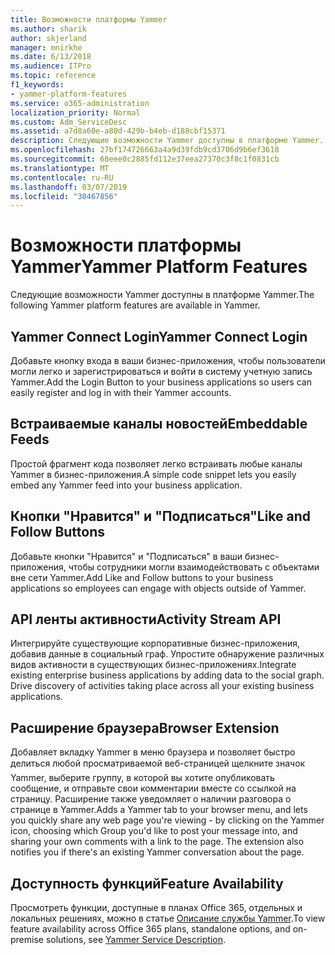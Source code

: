 ```yaml
---
title: Возможности платформы Yammer
ms.author: sharik
author: skjerland
manager: mnirkhe
ms.date: 6/13/2018
ms.audience: ITPro
ms.topic: reference
f1_keywords:
- yammer-platform-features
ms.service: o365-administration
localization_priority: Normal
ms.custom: Adm_ServiceDesc
ms.assetid: a7d8a60e-a80d-429b-b4eb-d188cbf15371
description: Следующие возможности Yammer доступны в платформе Yammer.
ms.openlocfilehash: 27bf174726663a4a9d39fdb9cd3706d9b6ef3618
ms.sourcegitcommit: 68eee0c2885fd112e37eea27370c3f8c1f0831cb
ms.translationtype: MT
ms.contentlocale: ru-RU
ms.lasthandoff: 03/07/2019
ms.locfileid: "30467856"
---
```

# <a name="yammer-platform-features"></a><span data-ttu-id="baa99-103">Возможности платформы Yammer</span><span class="sxs-lookup"><span data-stu-id="baa99-103">Yammer Platform Features</span></span>

<span data-ttu-id="baa99-104">Следующие возможности Yammer доступны в платформе Yammer.</span><span class="sxs-lookup"><span data-stu-id="baa99-104">The following Yammer platform features are available in Yammer.</span></span>
  
## <a name="yammer-connect-login"></a><span data-ttu-id="baa99-105">Yammer Connect Login</span><span class="sxs-lookup"><span data-stu-id="baa99-105">Yammer Connect Login</span></span>
<span data-ttu-id="baa99-106"><a name="bkmk_YammerConnectLogin"> </a></span><span class="sxs-lookup"><span data-stu-id="baa99-106"></span></span>

<span data-ttu-id="baa99-107">Добавьте кнопку входа в ваши бизнес-приложения, чтобы пользователи могли легко и зарегистрироваться и войти в систему учетную запись Yammer.</span><span class="sxs-lookup"><span data-stu-id="baa99-107">Add the Login Button to your business applications so users can easily register and log in with their Yammer accounts.</span></span>
  
## <a name="embeddable-feeds"></a><span data-ttu-id="baa99-108">Встраиваемые каналы новостей</span><span class="sxs-lookup"><span data-stu-id="baa99-108">Embeddable Feeds</span></span>
<span data-ttu-id="baa99-109"><a name="bkmk_EmbeddableFeeds"> </a></span><span class="sxs-lookup"><span data-stu-id="baa99-109"></span></span>

<span data-ttu-id="baa99-110">Простой фрагмент кода позволяет легко встраивать любые каналы Yammer в бизнес-приложения.</span><span class="sxs-lookup"><span data-stu-id="baa99-110">A simple code snippet lets you easily embed any Yammer feed into your business application.</span></span>
  
## <a name="like-and-follow-buttons"></a><span data-ttu-id="baa99-111">Кнопки "Нравится" и "Подписаться"</span><span class="sxs-lookup"><span data-stu-id="baa99-111">Like and Follow Buttons</span></span>
<span data-ttu-id="baa99-112"><a name="bkmk_LikeAndFollowButtons"> </a></span><span class="sxs-lookup"><span data-stu-id="baa99-112"></span></span>

<span data-ttu-id="baa99-113">Добавьте кнопки "Нравится" и "Подписаться" в ваши бизнес-приложения, чтобы сотрудники могли взаимодействовать с объектами вне сети Yammer.</span><span class="sxs-lookup"><span data-stu-id="baa99-113">Add Like and Follow buttons to your business applications so employees can engage with objects outside of Yammer.</span></span>
  
## <a name="activity-stream-api"></a><span data-ttu-id="baa99-114">API ленты активности</span><span class="sxs-lookup"><span data-stu-id="baa99-114">Activity Stream API</span></span>
<span data-ttu-id="baa99-115"><a name="bkmk_ActivityStreamAPI"> </a></span><span class="sxs-lookup"><span data-stu-id="baa99-115"></span></span>

<span data-ttu-id="baa99-p101">Интегрируйте существующие корпоративные бизнес-приложения, добавив данные в социальный граф. Упростите обнаружение различных видов активности в существующих бизнес-приложениях.</span><span class="sxs-lookup"><span data-stu-id="baa99-p101">Integrate existing enterprise business applications by adding data to the social graph. Drive discovery of activities taking place across all your existing business applications.</span></span>
  
## <a name="browser-extension"></a><span data-ttu-id="baa99-118">Расширение браузера</span><span class="sxs-lookup"><span data-stu-id="baa99-118">Browser Extension</span></span>
<span data-ttu-id="baa99-119"><a name="bkmk_BrowserExtension"> </a></span><span class="sxs-lookup"><span data-stu-id="baa99-119"></span></span>

<span data-ttu-id="baa99-p102">Добавляет вкладку Yammer в меню браузера и позволяет быстро делиться любой просматриваемой веб-страницей  щелкните значок Yammer, выберите группу, в которой вы хотите опубликовать сообщение, и отправьте свои комментарии вместе со ссылкой на страницу. Расширение также уведомляет о наличии разговора о странице в Yammer.</span><span class="sxs-lookup"><span data-stu-id="baa99-p102">Adds a Yammer tab to your browser menu, and lets you quickly share any web page you're viewing - by clicking on the Yammer icon, choosing which Group you'd like to post your message into, and sharing your own comments with a link to the page. The extension also notifies you if there's an existing Yammer conversation about the page.</span></span> 
  
## <a name="feature-availability"></a><span data-ttu-id="baa99-122">Доступность функций</span><span class="sxs-lookup"><span data-stu-id="baa99-122">Feature Availability</span></span>
<span data-ttu-id="baa99-123"><a name="bkmk_BrowserExtension"> </a></span><span class="sxs-lookup"><span data-stu-id="baa99-123"></span></span>

<span data-ttu-id="baa99-124">Просмотреть функции, доступные в планах Office 365, отдельных и локальных решениях, можно в статье [Описание службы Yammer](yammer-service-description.md).</span><span class="sxs-lookup"><span data-stu-id="baa99-124">To view feature availability across Office 365 plans, standalone options, and on-premise solutions, see [Yammer Service Description](yammer-service-description.md).</span></span>
  

